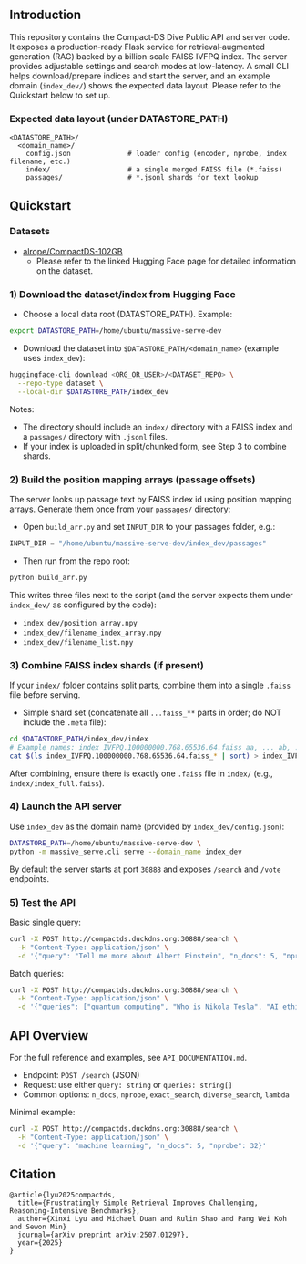 ## Introduction

This repository contains the Compact‑DS Dive Public API and server code. It exposes a production‑ready Flask service for retrieval‑augmented generation (RAG) backed by a billion‑scale FAISS IVFPQ index. The server provides adjustable settings and search modes at low-latency. A small CLI helps download/prepare indices and start the server, and an example domain (`index_dev/`) shows the expected data layout. Please refer to the Quickstart below to set up.

### Expected data layout (under DATASTORE_PATH)

```
<DATASTORE_PATH>/
  <domain_name>/
    config.json              # loader config (encoder, nprobe, index filename, etc.)
    index/                   # a single merged FAISS file (*.faiss)
    passages/                # *.jsonl shards for text lookup
```

## Quickstart 

### Datasets
- [alrope/CompactDS-102GB](https://huggingface.co/datasets/alrope/CompactDS-102GB)
  - Please refer to the linked Hugging Face page for detailed information on the dataset. 


### 1) Download the dataset/index from Hugging Face

- Choose a local data root (DATASTORE_PATH). Example:
```bash
export DATASTORE_PATH=/home/ubuntu/massive-serve-dev
```

- Download the dataset into `$DATASTORE_PATH/<domain_name>` (example uses `index_dev`):
```bash
huggingface-cli download <ORG_OR_USER>/<DATASET_REPO> \
  --repo-type dataset \
  --local-dir $DATASTORE_PATH/index_dev
```

Notes:
- The directory should include an `index/` directory with a FAISS index and a `passages/` directory with `.jsonl` files.
- If your index is uploaded in split/chunked form, see Step 3 to combine shards.

### 2) Build the position mapping arrays (passage offsets)

The server looks up passage text by FAISS index id using position mapping arrays. Generate them once from your `passages/` directory:

- Open `build_arr.py` and set `INPUT_DIR` to your passages folder, e.g.:
```python
INPUT_DIR = "/home/ubuntu/massive-serve-dev/index_dev/passages"
```

- Then run from the repo root:
```bash
python build_arr.py
```

This writes three files next to the script (and the server expects them under `index_dev/` as configured by the code):
- `index_dev/position_array.npy`
- `index_dev/filename_index_array.npy`
- `index_dev/filename_list.npy`

### 3) Combine FAISS index shards (if present)

If your `index/` folder contains split parts, combine them into a single `.faiss` file before serving.

- Simple shard set (concatenate all `...faiss_**` parts in order; do NOT include the `.meta` file):
```bash
cd $DATASTORE_PATH/index_dev/index
# Example names: index_IVFPQ.100000000.768.65536.64.faiss_aa, ..._ab, ..._ac, ...
cat $(ls index_IVFPQ.100000000.768.65536.64.faiss_* | sort) > index_IVFPQ.index.faiss
```


After combining, ensure there is exactly one `.faiss` file in `index/` (e.g., `index/index_full.faiss`).

### 4) Launch the API server

Use `index_dev` as the domain name (provided by `index_dev/config.json`):
```bash
DATASTORE_PATH=/home/ubuntu/massive-serve-dev \
python -m massive_serve.cli serve --domain_name index_dev
```

By default the server starts at port `30888` and exposes `/search` and `/vote` endpoints.

### 5) Test the API

Basic single query:
```bash
curl -X POST http://compactds.duckdns.org:30888/search \
  -H "Content-Type: application/json" \
  -d '{"query": "Tell me more about Albert Einstein", "n_docs": 5, "nprobe": 32}'
```

Batch queries:
```bash
curl -X POST http://compactds.duckdns.org:30888/search \
  -H "Content-Type: application/json" \
  -d '{"queries": ["quantum computing", "Who is Nikola Tesla", "AI ethics"], "n_docs": 2}'
```

## API Overview

For the full reference and examples, see `API_DOCUMENTATION.md`. 

- Endpoint: `POST /search` (JSON)
- Request: use either `query: string` or `queries: string[]`
- Common options: `n_docs`, `nprobe`, `exact_search`, `diverse_search`, `lambda`

Minimal example:
```bash
curl -X POST http://compactds.duckdns.org:30888/search \
  -H "Content-Type: application/json" \
  -d '{"query": "machine learning", "n_docs": 5, "nprobe": 32}'
```


## Citation
```
@article{lyu2025compactds,
  title={Frustratingly Simple Retrieval Improves Challenging, Reasoning-Intensive Benchmarks},
  author={Xinxi Lyu and Michael Duan and Rulin Shao and Pang Wei Koh and Sewon Min}
  journal={arXiv preprint arXiv:2507.01297},
  year={2025}
}
```